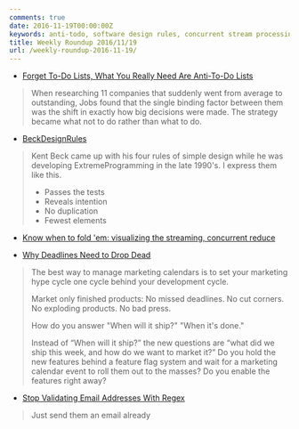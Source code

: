```yaml
---
comments: true
date: 2016-11-19T00:00:00Z
keywords: anti-todo, software design rules, concurrent stream processing, deadlines, email address validating
title: Weekly Roundup 2016/11/19
url: /weekly-roundup-2016-11-19/
---
```

- [Forget To-Do Lists, What You Really Need Are Anti-To-Do Lists](http://news.bitofnews.com/forget-to-do-lists-what-you-really-need-are-not-to-do-lists/) 

> When researching 11 companies that suddenly went from average to outstanding, Jobs found that the single binding factor between them was the shift in exactly how big decisions were made. The strategy became what not to do rather than what to do.

- [BeckDesignRules](http://martinfowler.com/bliki/BeckDesignRules.html)

> Kent Beck came up with his four rules of simple design while he was developing ExtremeProgramming in the late 1990's. I express them like this. 
>
> - Passes the tests
> - Reveals intention
> - No duplication
> - Fewest elements

- [Know when to fold 'em: visualizing the streaming, concurrent reduce](http://blog.podsnap.com/reductio.html)

- [Why Deadlines Need to Drop Dead](https://medium.com/javascript-scene/why-deadlines-need-to-drop-dead-321739ae6be1#.jx8tsre6u)

> The best way to manage marketing calendars is to set   your marketing hype cycle one cycle behind your development cycle.
>
> Market only finished products: No missed deadlines. No cut corners. No exploding products. No bad press.
>
> How do you answer "When will it ship?"
> "When it's done."
>
> Instead of “When will it ship?” the new questions are “what did we ship this week, and how do we want to market it?” Do you hold the new features behind a feature flag system and wait for a marketing calendar event to roll them out to the masses? Do you enable the features right away?

- [Stop Validating Email Addresses With Regex](https://davidcel.is/posts/stop-validating-email-addresses-with-regex/)

> Just send them an email already


